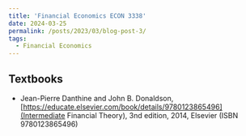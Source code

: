 ```yaml
---
title: 'Financial Economics ECON 3338'
date: 2024-03-25
permalink: /posts/2023/03/blog-post-3/
tags:
  - Financial Economics
---
```


## Textbooks
- Jean-Pierre Danthine and John B. Donaldson, [https://educate.elsevier.com/book/details/9780123865496](Intermediate Financial Theory), 3nd edition, 2014, Elsevier (ISBN 9780123865496)